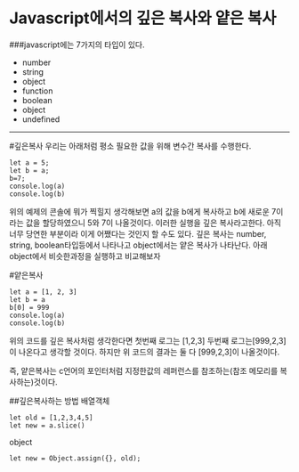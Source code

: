Javascript에서의 깊은 복사와 얕은 복사
================================

###javascript에는 7가지의 타입이 있다.
+ number
+ string
+ object
+ function
+ boolean
+ object
+ undefined

***

#깊은복사
우리는 아래처럼 평소 필요한 값을 위해 변수간 복사를 수행한다.
~~~
let a = 5;
let b = a;
b=7;
console.log(a)
console.log(b)
~~~
위의 예제의 콘솔에 뭐가 찍힐지 생각해보면 a의 값을 b에게 복사하고 b에 새로운 7이라는 값을 할당하였으니 5와 7이 나올것이다. 이러한 실행을 깊은 복사라고한다. 아직 너무 당연한 부분이라 이게 어쨌다는 것인지 할 수도 있다.
깊은 복사는 number, string, boolean타입등에서 나타나고 object에서는 얕은 복사가 나타난다.
아래 object에서 비슷한과정을 실행하고 비교해보자

#얕은복사
~~~
let a = [1, 2, 3]
let b = a
b[0] = 999
console.log(a)
console.log(b)
~~~
위의 코드를 깊은 복사처럼 생각한다면 첫번째 로그는 [1,2,3] 두번째 로그는[999,2,3]이 나온다고 생각할 것이다. 하지만 위 코드의 결과는 둘 다 [999,2,3]이 나올것이다.

즉, 얕은복사는 c언어의 포인터처럼 지정한값의 레퍼런스를 참조하는(참조 메모리를 복사하는)것이다.

##깊은복사하는 방법
배열객체
~~~
let old = [1,2,3,4,5]
let new = a.slice()
~~~

object
~~~
let new = Object.assign({}, old);  
~~~